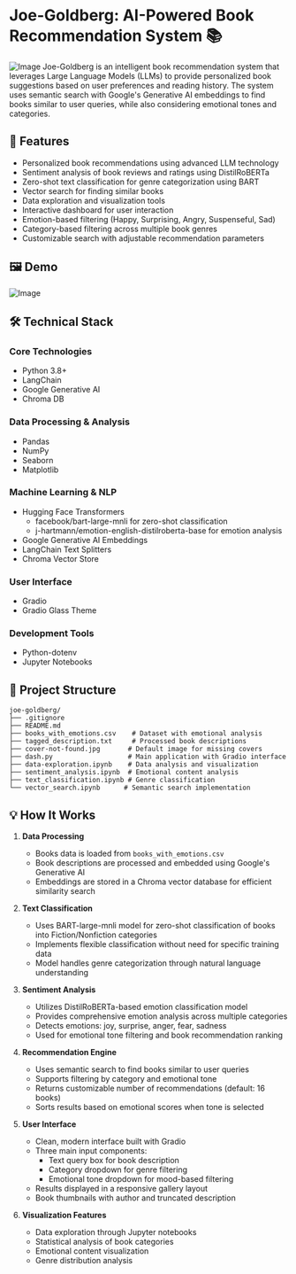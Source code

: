 # Joe-Goldberg: AI-Powered Book Recommendation System 📚
![Image](https://github.com/user-attachments/assets/ebcc0420-c22b-465d-9735-95b68fe4ab39)
Joe-Goldberg is an intelligent book recommendation system that leverages Large Language Models (LLMs) to provide personalized book suggestions based on user preferences and reading history. The system uses semantic search with Google's Generative AI embeddings to find books similar to user queries, while also considering emotional tones and categories.

## 🚀 Features

- Personalized book recommendations using advanced LLM technology
- Sentiment analysis of book reviews and ratings using DistilRoBERTa
- Zero-shot text classification for genre categorization using BART
- Vector search for finding similar books
- Data exploration and visualization tools
- Interactive dashboard for user interaction
- Emotion-based filtering (Happy, Surprising, Angry, Suspenseful, Sad)
- Category-based filtering across multiple book genres
- Customizable search with adjustable recommendation parameters

## 🖼️ Demo
![Image](https://github.com/user-attachments/assets/0ea1c806-d575-4a7d-9cef-6c9c49c7c947)

## 🛠️ Technical Stack

### Core Technologies
- Python 3.8+
- LangChain
- Google Generative AI
- Chroma DB

### Data Processing & Analysis
- Pandas
- NumPy
- Seaborn
- Matplotlib

### Machine Learning & NLP
- Hugging Face Transformers
  - facebook/bart-large-mnli for zero-shot classification
  - j-hartmann/emotion-english-distilroberta-base for emotion analysis
- Google Generative AI Embeddings
- LangChain Text Splitters
- Chroma Vector Store

### User Interface
- Gradio
- Gradio Glass Theme

### Development Tools
- Python-dotenv
- Jupyter Notebooks

## 📁 Project Structure

```
joe-goldberg/
├── .gitignore
├── README.md
├── books_with_emotions.csv    # Dataset with emotional analysis
├── tagged_description.txt     # Processed book descriptions
├── cover-not-found.jpg       # Default image for missing covers
├── dash.py                   # Main application with Gradio interface
├── data-exploration.ipynb    # Data analysis and visualization
├── sentiment_analysis.ipynb  # Emotional content analysis
├── text_classification.ipynb # Genre classification
└── vector_search.ipynb      # Semantic search implementation
```

## 💡 How It Works

1. **Data Processing**
   - Books data is loaded from `books_with_emotions.csv`
   - Book descriptions are processed and embedded using Google's Generative AI
   - Embeddings are stored in a Chroma vector database for efficient similarity search

2. **Text Classification**
   - Uses BART-large-mnli model for zero-shot classification of books into Fiction/Nonfiction categories
   - Implements flexible classification without need for specific training data
   - Model handles genre categorization through natural language understanding

3. **Sentiment Analysis**
   - Utilizes DistilRoBERTa-based emotion classification model
   - Provides comprehensive emotion analysis across multiple categories
   - Detects emotions: joy, surprise, anger, fear, sadness
   - Used for emotional tone filtering and book recommendation ranking

4. **Recommendation Engine**
   - Uses semantic search to find books similar to user queries
   - Supports filtering by category and emotional tone
   - Returns customizable number of recommendations (default: 16 books)
   - Sorts results based on emotional scores when tone is selected

5. **User Interface**
   - Clean, modern interface built with Gradio
   - Three main input components:
     - Text query box for book description
     - Category dropdown for genre filtering
     - Emotional tone dropdown for mood-based filtering
   - Results displayed in a responsive gallery layout
   - Book thumbnails with author and truncated description

6. **Visualization Features**
   - Data exploration through Jupyter notebooks
   - Statistical analysis of book categories
   - Emotional content visualization
   - Genre distribution analysis
